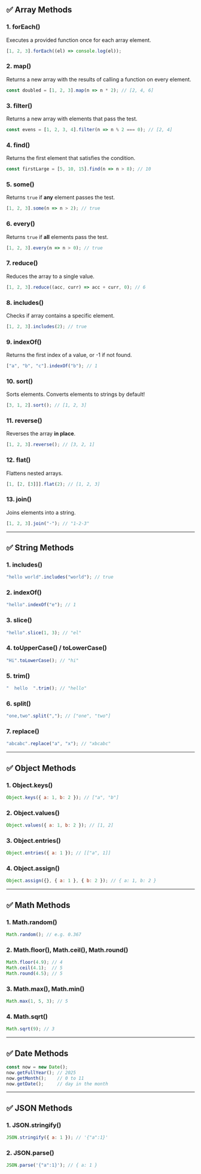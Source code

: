 
## ✅ Array Methods

### 1. forEach()
Executes a provided function once for each array element.
```js
[1, 2, 3].forEach((el) => console.log(el));
```

### 2. map()
Returns a new array with the results of calling a function on every element.
```js
const doubled = [1, 2, 3].map(n => n * 2); // [2, 4, 6]
```

### 3. filter()
Returns a new array with elements that pass the test.
```js
const evens = [1, 2, 3, 4].filter(n => n % 2 === 0); // [2, 4]
```

### 4. find()
Returns the first element that satisfies the condition.
```js
const firstLarge = [5, 10, 15].find(n => n > 8); // 10
```

### 5. some()
Returns `true` if **any** element passes the test.
```js
[1, 2, 3].some(n => n > 2); // true
```

### 6. every()
Returns `true` if **all** elements pass the test.
```js
[1, 2, 3].every(n => n > 0); // true
```

### 7. reduce()
Reduces the array to a single value.
```js
[1, 2, 3].reduce((acc, curr) => acc + curr, 0); // 6
```

### 8. includes()
Checks if array contains a specific element.
```js
[1, 2, 3].includes(2); // true
```

### 9. indexOf()
Returns the first index of a value, or -1 if not found.
```js
["a", "b", "c"].indexOf("b"); // 1
```

### 10. sort()
Sorts elements. Converts elements to strings by default!
```js
[3, 1, 2].sort(); // [1, 2, 3]
```

### 11. reverse()
Reverses the array **in place**.
```js
[1, 2, 3].reverse(); // [3, 2, 1]
```

### 12. flat()
Flattens nested arrays.
```js
[1, [2, [3]]].flat(2); // [1, 2, 3]
```

### 13. join()
Joins elements into a string.
```js
[1, 2, 3].join("-"); // "1-2-3"
```

---

## ✅ String Methods

### 1. includes()
```js
"hello world".includes("world"); // true
```

### 2. indexOf()
```js
"hello".indexOf("e"); // 1
```

### 3. slice()
```js
"hello".slice(1, 3); // "el"
```

### 4. toUpperCase() / toLowerCase()
```js
"Hi".toLowerCase(); // "hi"
```

### 5. trim()
```js
"  hello  ".trim(); // "hello"
```

### 6. split()
```js
"one,two".split(","); // ["one", "two"]
```

### 7. replace()
```js
"abcabc".replace("a", "x"); // "xbcabc"
```

---

## ✅ Object Methods

### 1. Object.keys()
```js
Object.keys({ a: 1, b: 2 }); // ["a", "b"]
```

### 2. Object.values()
```js
Object.values({ a: 1, b: 2 }); // [1, 2]
```

### 3. Object.entries()
```js
Object.entries({ a: 1 }); // [["a", 1]]
```

### 4. Object.assign()
```js
Object.assign({}, { a: 1 }, { b: 2 }); // { a: 1, b: 2 }
```

---

## ✅ Math Methods

### 1. Math.random()
```js
Math.random(); // e.g. 0.367
```

### 2. Math.floor(), Math.ceil(), Math.round()
```js
Math.floor(4.9); // 4
Math.ceil(4.1);  // 5
Math.round(4.5); // 5
```

### 3. Math.max(), Math.min()
```js
Math.max(1, 5, 3); // 5
```

### 4. Math.sqrt()
```js
Math.sqrt(9); // 3
```

---

## ✅ Date Methods

```js
const now = new Date();
now.getFullYear(); // 2025
now.getMonth();    // 0 to 11
now.getDate();     // day in the month
```

---

## ✅ JSON Methods

### 1. JSON.stringify()
```js
JSON.stringify({ a: 1 }); // '{"a":1}'
```

### 2. JSON.parse()
```js
JSON.parse('{"a":1}'); // { a: 1 }
```